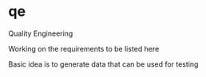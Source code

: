 # qe
Quality Engineering

Working on the requirements to be listed here

Basic idea is to generate data that can be used for testing

